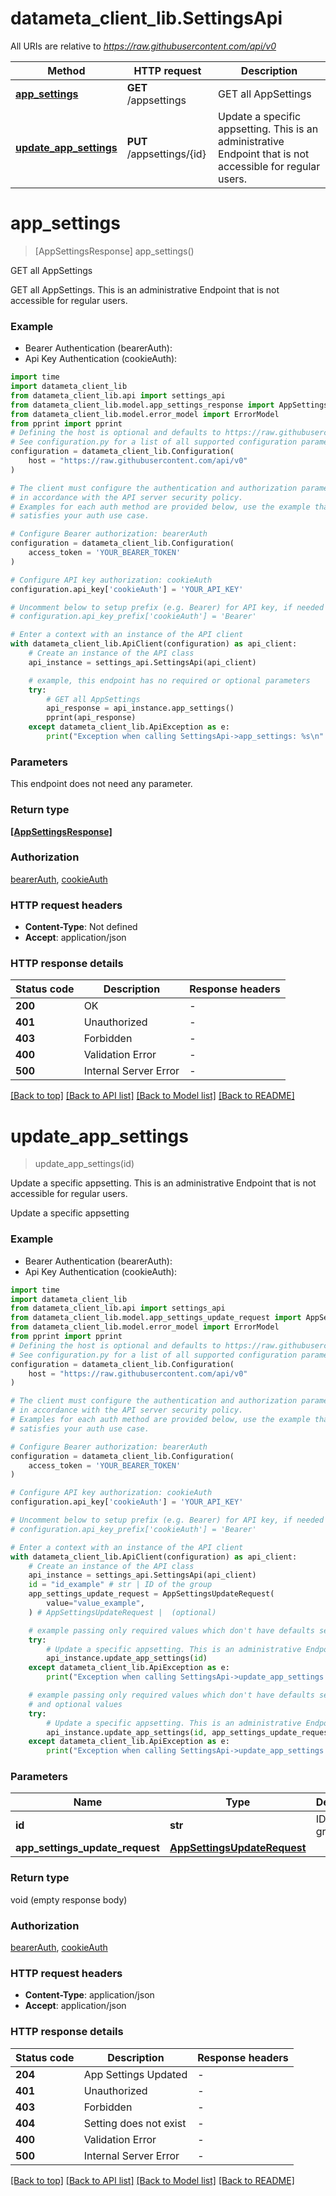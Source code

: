 # datameta_client_lib.SettingsApi

All URIs are relative to *https://raw.githubusercontent.com/api/v0*

Method | HTTP request | Description
------------- | ------------- | -------------
[**app_settings**](SettingsApi.md#app_settings) | **GET** /appsettings | GET all AppSettings
[**update_app_settings**](SettingsApi.md#update_app_settings) | **PUT** /appsettings/{id} | Update a specific appsetting. This is an administrative Endpoint that is not accessible for regular users.


# **app_settings**
> [AppSettingsResponse] app_settings()

GET all AppSettings

GET all AppSettings. This is an administrative Endpoint that is not accessible for regular users.

### Example

* Bearer Authentication (bearerAuth):
* Api Key Authentication (cookieAuth):
```python
import time
import datameta_client_lib
from datameta_client_lib.api import settings_api
from datameta_client_lib.model.app_settings_response import AppSettingsResponse
from datameta_client_lib.model.error_model import ErrorModel
from pprint import pprint
# Defining the host is optional and defaults to https://raw.githubusercontent.com/api/v0
# See configuration.py for a list of all supported configuration parameters.
configuration = datameta_client_lib.Configuration(
    host = "https://raw.githubusercontent.com/api/v0"
)

# The client must configure the authentication and authorization parameters
# in accordance with the API server security policy.
# Examples for each auth method are provided below, use the example that
# satisfies your auth use case.

# Configure Bearer authorization: bearerAuth
configuration = datameta_client_lib.Configuration(
    access_token = 'YOUR_BEARER_TOKEN'
)

# Configure API key authorization: cookieAuth
configuration.api_key['cookieAuth'] = 'YOUR_API_KEY'

# Uncomment below to setup prefix (e.g. Bearer) for API key, if needed
# configuration.api_key_prefix['cookieAuth'] = 'Bearer'

# Enter a context with an instance of the API client
with datameta_client_lib.ApiClient(configuration) as api_client:
    # Create an instance of the API class
    api_instance = settings_api.SettingsApi(api_client)

    # example, this endpoint has no required or optional parameters
    try:
        # GET all AppSettings
        api_response = api_instance.app_settings()
        pprint(api_response)
    except datameta_client_lib.ApiException as e:
        print("Exception when calling SettingsApi->app_settings: %s\n" % e)
```


### Parameters
This endpoint does not need any parameter.

### Return type

[**[AppSettingsResponse]**](AppSettingsResponse.md)

### Authorization

[bearerAuth](../README.md#bearerAuth), [cookieAuth](../README.md#cookieAuth)

### HTTP request headers

 - **Content-Type**: Not defined
 - **Accept**: application/json


### HTTP response details
| Status code | Description | Response headers |
|-------------|-------------|------------------|
**200** | OK |  -  |
**401** | Unauthorized |  -  |
**403** | Forbidden |  -  |
**400** | Validation Error |  -  |
**500** | Internal Server Error |  -  |

[[Back to top]](#) [[Back to API list]](../README.md#documentation-for-api-endpoints) [[Back to Model list]](../README.md#documentation-for-models) [[Back to README]](../README.md)

# **update_app_settings**
> update_app_settings(id)

Update a specific appsetting. This is an administrative Endpoint that is not accessible for regular users.

Update a specific appsetting

### Example

* Bearer Authentication (bearerAuth):
* Api Key Authentication (cookieAuth):
```python
import time
import datameta_client_lib
from datameta_client_lib.api import settings_api
from datameta_client_lib.model.app_settings_update_request import AppSettingsUpdateRequest
from datameta_client_lib.model.error_model import ErrorModel
from pprint import pprint
# Defining the host is optional and defaults to https://raw.githubusercontent.com/api/v0
# See configuration.py for a list of all supported configuration parameters.
configuration = datameta_client_lib.Configuration(
    host = "https://raw.githubusercontent.com/api/v0"
)

# The client must configure the authentication and authorization parameters
# in accordance with the API server security policy.
# Examples for each auth method are provided below, use the example that
# satisfies your auth use case.

# Configure Bearer authorization: bearerAuth
configuration = datameta_client_lib.Configuration(
    access_token = 'YOUR_BEARER_TOKEN'
)

# Configure API key authorization: cookieAuth
configuration.api_key['cookieAuth'] = 'YOUR_API_KEY'

# Uncomment below to setup prefix (e.g. Bearer) for API key, if needed
# configuration.api_key_prefix['cookieAuth'] = 'Bearer'

# Enter a context with an instance of the API client
with datameta_client_lib.ApiClient(configuration) as api_client:
    # Create an instance of the API class
    api_instance = settings_api.SettingsApi(api_client)
    id = "id_example" # str | ID of the group
    app_settings_update_request = AppSettingsUpdateRequest(
        value="value_example",
    ) # AppSettingsUpdateRequest |  (optional)

    # example passing only required values which don't have defaults set
    try:
        # Update a specific appsetting. This is an administrative Endpoint that is not accessible for regular users.
        api_instance.update_app_settings(id)
    except datameta_client_lib.ApiException as e:
        print("Exception when calling SettingsApi->update_app_settings: %s\n" % e)

    # example passing only required values which don't have defaults set
    # and optional values
    try:
        # Update a specific appsetting. This is an administrative Endpoint that is not accessible for regular users.
        api_instance.update_app_settings(id, app_settings_update_request=app_settings_update_request)
    except datameta_client_lib.ApiException as e:
        print("Exception when calling SettingsApi->update_app_settings: %s\n" % e)
```


### Parameters

Name | Type | Description  | Notes
------------- | ------------- | ------------- | -------------
 **id** | **str**| ID of the group |
 **app_settings_update_request** | [**AppSettingsUpdateRequest**](AppSettingsUpdateRequest.md)|  | [optional]

### Return type

void (empty response body)

### Authorization

[bearerAuth](../README.md#bearerAuth), [cookieAuth](../README.md#cookieAuth)

### HTTP request headers

 - **Content-Type**: application/json
 - **Accept**: application/json


### HTTP response details
| Status code | Description | Response headers |
|-------------|-------------|------------------|
**204** | App Settings Updated |  -  |
**401** | Unauthorized |  -  |
**403** | Forbidden |  -  |
**404** | Setting does not exist |  -  |
**400** | Validation Error |  -  |
**500** | Internal Server Error |  -  |

[[Back to top]](#) [[Back to API list]](../README.md#documentation-for-api-endpoints) [[Back to Model list]](../README.md#documentation-for-models) [[Back to README]](../README.md)

